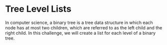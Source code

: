 # Tree Level Lists

In computer science, a binary tree is a tree data structure in which each node has at most two children, which are referred to as the left child and the right child. In this challenge, we will create a list for each level of a binary tree.

